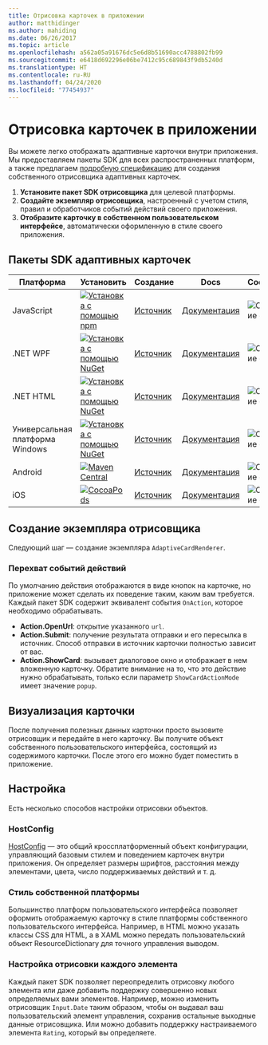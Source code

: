 ```yaml
---
title: Отрисовка карточек в приложении
author: matthidinger
ms.author: mahiding
ms.date: 06/26/2017
ms.topic: article
ms.openlocfilehash: a562a05a91676dc5e6d8b51690acc4788802fb99
ms.sourcegitcommit: e6418d692296e06be7412c95c689843f9db5240d
ms.translationtype: HT
ms.contentlocale: ru-RU
ms.lasthandoff: 04/24/2020
ms.locfileid: "77454937"
---
```

# <a name="rendering-cards-inside-your-application"></a>Отрисовка карточек в приложении

Вы можете легко отображать адаптивные карточки внутри приложения. Мы предоставляем пакеты SDK для всех распространенных платформ, а также предлагаем [подробную спецификацию](implement-a-renderer.md) для создания собственного отрисовщика адаптивных карточек.

1. **Установите пакет SDK отрисовщика** для целевой платформы.
2. **Создайте экземпляр отрисовщика**, настроенный с учетом стиля, правил и обработчиков событий действий своего приложения.
3. **Отобразите карточку в собственном пользовательском интерфейсе**, автоматически оформленную в стиле своего приложения.

## <a name="adaptive-cards-sdks"></a>Пакеты SDK адаптивных карточек

|Платформа|Установить|Создание|Docs|Состояние|
|---|---|---|---|---|
| JavaScript | [![Установка с помощью npm](https://img.shields.io/npm/v/adaptivecards.svg)](https://www.npmjs.com/package/adaptivecards) | [Источник](https://github.com/Microsoft/AdaptiveCards/tree/master/source/nodejs)| [Документация](../sdk/rendering-cards/javascript/getting-started.md) | ![Состояние сборки](https://img.shields.io/vso/build/Microsoft/56cf629e-8f3a-4412-acbc-bf69366c552c/20564.svg) |
| .NET WPF | [![Установка с помощью NuGet](https://img.shields.io/nuget/vpre/AdaptiveCards.Rendering.Wpf.svg)](https://www.nuget.org/packages/AdaptiveCards.Rendering.Wpf) | [Источник](https://github.com/Microsoft/AdaptiveCards/tree/master/source/dotnet)| [Документация](../sdk/rendering-cards/net-wpf/getting-started.md) | ![Состояние сборки](https://img.shields.io/vso/build/Microsoft/56cf629e-8f3a-4412-acbc-bf69366c552c/20596.svg) |
| .NET HTML | [![Установка с помощью NuGet](https://img.shields.io/nuget/vpre/AdaptiveCards.Rendering.Html.svg)](https://www.nuget.org/packages/AdaptiveCards.Rendering.Html) | [Источник](https://github.com/Microsoft/AdaptiveCards/tree/master/source/dotnet) | [Документация](../sdk/rendering-cards/net-html/getting-started.md) | ![Состояние сборки](https://img.shields.io/vso/build/Microsoft/56cf629e-8f3a-4412-acbc-bf69366c552c/20596.svg) |
| Универсальная платформа Windows | [![Установка с помощью NuGet](https://img.shields.io/nuget/vpre/AdaptiveCards.Rendering.Uwp.svg)](https://www.nuget.org/packages/AdaptiveCards.Rendering.Uwp) | [Источник](https://github.com/Microsoft/AdaptiveCards/tree/master/source/uwp) | [Документация](../sdk/rendering-cards/uwp/getting-started.md) | ![Состояние сборки](https://img.shields.io/vso/build/Microsoft/56cf629e-8f3a-4412-acbc-bf69366c552c/20583.svg) |
| Android | [![Maven Central](https://img.shields.io/maven-central/v/io.adaptivecards/adaptivecards-android.svg)](https://search.maven.org/#search%7Cga%7C1%7Ca%3A%22adaptivecards-android%22) | [Источник](https://github.com/Microsoft/AdaptiveCards/tree/master/source/android) | [Документация](../sdk/rendering-cards/android/getting-started.md) | ![Состояние сборки](https://img.shields.io/vso/build/Microsoft/8d47e068-03c8-4cdc-aa9b-fc6929290322/17651.svg)
| iOS | [![CocoaPods](https://img.shields.io/cocoapods/v/AdaptiveCards.svg)](https://cocoapods.org/pods/AdaptiveCards) | [Источник](https://github.com/Microsoft/AdaptiveCards/tree/master/source/ios) | [Документация](../sdk/rendering-cards/ios/getting-started.md) |  ![Состояние сборки](https://img.shields.io/vso/build/Microsoft/8d47e068-03c8-4cdc-aa9b-fc6929290322/16990.svg) |

## <a name="create-an-instance-of-the-renderer"></a>Создание экземпляра отрисовщика

Следующий шаг — создание экземпляра `AdaptiveCardRenderer`. 

### <a name="hook-up-action-events"></a>Перехват событий действий

По умолчанию действия отображаются в виде кнопок на карточке, но приложение может сделать их поведение таким, каким вам требуется. Каждый пакет SDK содержит эквивалент события `OnAction`, которое необходимо обрабатывать.

* **Action.OpenUrl**: открытие указанного `url`.  
* **Action.Submit**: получение результата отправки и его пересылка в источник. Способ отправки в источник карточки полностью зависит от вас.
* **Action.ShowCard**: вызывает диалоговое окно и отображает в нем вложенную карточку. Обратите внимание на то, что это действие нужно обрабатывать, только если параметр `ShowCardActionMode` имеет значение `popup`.

## <a name="render-a-card"></a>Визуализация карточки

После получения полезных данных карточки просто вызовите отрисовщик и передайте в него карточку. Вы получите объект собственного пользовательского интерфейса, состоящий из содержимого карточки. После этого его можно будет поместить в приложение.

## <a name="customization"></a>Настройка

Есть несколько способов настройки отрисовки объектов. 

### <a name="hostconfig"></a>HostConfig

[HostConfig](host-config.md) — это общий кроссплатформенный объект конфигурации, управляющий базовым стилем и поведением карточек внутри приложения. Он определяет размеры шрифтов, расстояния между элементами, цвета, число поддерживаемых действий и т. д. 

### <a name="native-platform-styling"></a>Стиль собственной платформы

Большинство платформ пользовательского интерфейса позволяет оформить отображаемую карточку в стиле платформы собственного пользовательского интерфейса. Например, в HTML можно указать классы CSS для HTML, а в XAML можно передать пользовательский объект ResourceDictionary для точного управления выводом.

### <a name="customize-per-element-rendering"></a>Настройка отрисовки каждого элемента

Каждый пакет SDK позволяет переопределить отрисовку любого элемента или даже добавить поддержку совершенно новых определяемых вами элементов.  Например, можно изменить отрисовщик `Input.Date` таким образом, чтобы он выдавал ваш пользовательский элемент управления, сохранив остальные выходные данные отрисовщика. Или можно добавить поддержку настраиваемого элемента `Rating`, который вы определяете.



